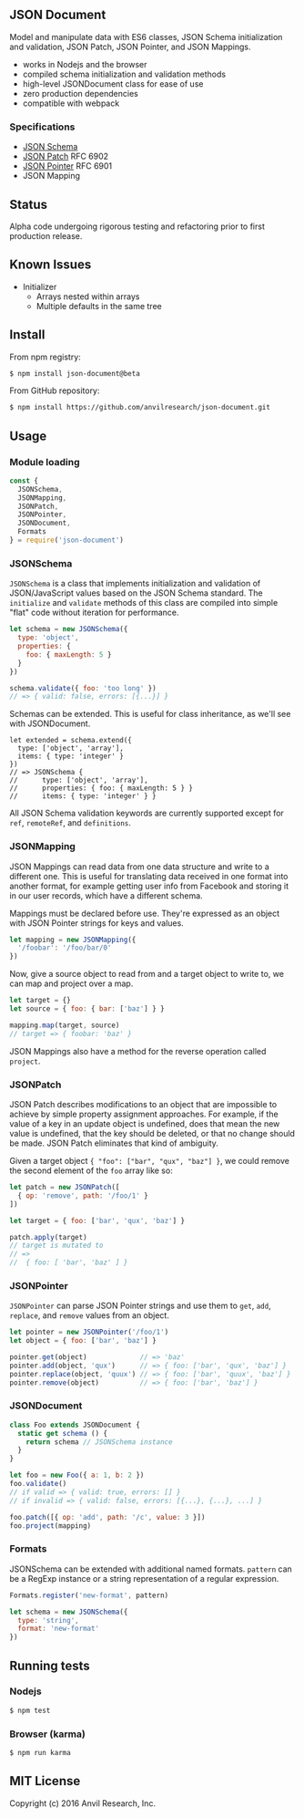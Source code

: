 ## JSON Document

Model and manipulate data with ES6 classes, JSON Schema initialization and validation, JSON Patch, JSON Pointer, and JSON Mappings. 

* works in Nodejs and the browser
* compiled schema initialization and validation methods
* high-level JSONDocument class for ease of use
* zero production dependencies
* compatible with webpack

### Specifications

* [JSON Schema](http://json-schema.org/documentation.html)
* [JSON Patch](https://tools.ietf.org/html/rfc6902) RFC 6902
* [JSON Pointer](https://tools.ietf.org/html/rfc6901) RFC 6901
* JSON Mapping

## Status

Alpha code undergoing rigorous testing and refactoring prior to first production release.

## Known Issues

* Initializer
	* Arrays nested within arrays
	* Multiple defaults in the same tree

## Install

From npm registry:

```bash
$ npm install json-document@beta
```

From GitHub repository:

```bash
$ npm install https://github.com/anvilresearch/json-document.git
```

## Usage

### Module loading

```javascript
const {
  JSONSchema,
  JSONMapping,
  JSONPatch,
  JSONPointer,
  JSONDocument,
  Formats
} = require('json-document')
```

### JSONSchema

`JSONSchema` is a class that implements initialization and validation of
JSON/JavaScript values based on the JSON Schema standard. The `initialize` and
`validate` methods of this class are compiled into simple "flat" code without
iteration for performance.

```javascript
let schema = new JSONSchema({
  type: 'object',
  properties: {
    foo: { maxLength: 5 }
  }
})

schema.validate({ foo: 'too long' })
// => { valid: false, errors: [{...}] }
```

Schemas can be extended. This is useful for class inheritance, as we'll see
with JSONDocument.

```
let extended = schema.extend({
  type: ['object', 'array'],
  items: { type: 'integer' }
})
// => JSONSchema {
//      type: ['object', 'array'],
//      properties: { foo: { maxLength: 5 } }
//      items: { type: 'integer' } }
```

All JSON Schema validation keywords are currently supported except for `ref`, 
`remoteRef`, and `definitions`.

### JSONMapping

JSON Mappings can read data from one data structure and write to a different 
one. This is useful for translating data received in one format into another
format, for example getting user info from Facebook and storing it in our 
user records, which have a different schema.

Mappings must be declared before use. They're expressed as an object with 
JSON Pointer strings for keys and values.

```javascript
let mapping = new JSONMapping({
  '/foobar': '/foo/bar/0'
})
```

Now, give a source object to read from and a target object to write to, we can
map and project over a map.

```javascript
let target = {}
let source = { foo: { bar: ['baz'] } }

mapping.map(target, source)
// target => { foobar: 'baz' }
```

JSON Mappings also have a method for the reverse operation called `project`.

### JSONPatch

JSON Patch describes modifications to an object that are impossible to achieve 
by simple property assignment approaches. For example, if the value of a key in
an update object is undefined, does that mean the new value is undefined, that 
the key should be deleted, or that no change should be made. JSON Patch 
eliminates that kind of ambiguity.

Given a target object `{ "foo": ["bar", "qux", "baz"] }`, we could remove the
second element of the `foo` array like so:

```javascript
let patch = new JSONPatch([
  { op: 'remove', path: '/foo/1' }
])

let target = { foo: ['bar', 'qux', 'baz'] }

patch.apply(target)
// target is mutated to 
// =>
//  { foo: [ 'bar', 'baz' ] }
```

### JSONPointer

`JSONPointer` can parse JSON Pointer strings and use them to `get`, `add`, 
`replace`, and `remove` values from an object.

```javascript
let pointer = new JSONPointer('/foo/1')
let object = { foo: ['bar', 'baz'] }

pointer.get(object)             // => 'baz'
pointer.add(object, 'qux')      // => { foo: ['bar', 'qux', 'baz'] }
pointer.replace(object, 'quux') // => { foo: ['bar', 'quux', 'baz'] }
pointer.remove(object)          // => { foo: ['bar', 'baz'] }
```

### JSONDocument

```javascript
class Foo extends JSONDocument {
  static get schema () {
    return schema // JSONSchema instance
  }
}

let foo = new Foo({ a: 1, b: 2 })
foo.validate()
// if valid => { valid: true, errors: [] }
// if invalid => { valid: false, errors: [{...}, {...}, ...] }

foo.patch([{ op: 'add', path: '/c', value: 3 }])
foo.project(mapping)
```

### Formats

JSONSchema can be extended with additional named formats. `pattern` can
be a RegExp instance or a string representation of a regular expression.

```javascript
Formats.register('new-format', pattern)

let schema = new JSONSchema({
  type: 'string',
  format: 'new-format'
})
```

## Running tests

### Nodejs

```bash
$ npm test
```

### Browser (karma)

```bash
$ npm run karma
```

## MIT License

Copyright (c) 2016 Anvil Research, Inc.
